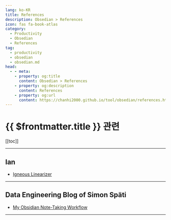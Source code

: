 ```yaml
---
lang: ko-KR
title: References
description: Obsedian > References
icon: fas fa-book-atlas
category:
  - Productivity
  - Obsedian
  - References
tag:
  - productivity
  - obsedian
  - obsedian.md
head:
  - - meta:
    - property: og:title
      content: Obsedian > References
    - property: og:description
      content: References
    - property: og:url
      content: https://chanhi2000.github.io/tool/obsedian/references.html
---
```


# {{ $frontmatter.title }} 관련

[[toc]]

---

## Ian

- [Igneous Linearizer](https://domain-j.com/Igneous-Linearizer/uuid/9e30337c-b890-4fd9-a0bd-51a7aa6e65b0)

---

## Data Engineering Blog of Simon Späti

- [My Obsidian Note-Taking Workflow](https://www.ssp.sh/blog/obsidian-note-taking-workflow/)

---

<TagLinks />